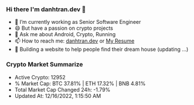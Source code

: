 ### Hi there I'm danhtran.dev 👋

- 🔭 I’m currently working as Senior Software Engineer
- 😄 But have a passion on crypto projects
- 💬 Ask me about Android, Crypto, Running 
- 📫 How to reach me: <a href="https://danhtran.dev" target="_blank">danhtran.dev</a> or <a href="Dan-Resume.pdf" target="_blank">My Resume</a>
- 🌱 Building a website to help people find their dream house (updating ...)

### Crypto Market Summarize
- Active Crypto: 12952
- % Market Cap: BTC 37.81% | ETH 17.32% | BNB 4.81%
- Total Market Cap Changed 24h: -1.79%
- Updated At: 12/16/2022, 1:15:50 AM
